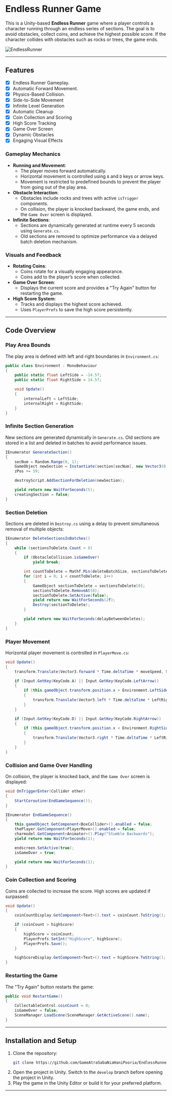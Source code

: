 
# Endless Runner Game

This is a Unity-based **Endless Runner** game where a player controls a character running through an endless series of sections. The goal is to avoid obstacles, collect coins, and achieve the highest possible score. If the character collides with obstacles such as rocks or trees, the game ends.

![EndlessRunner](https://github.com/user-attachments/assets/5d64777b-741b-49c0-ae71-8ae29cd0b8fe)

---

## Features
- [x] Endless Runner Gameplay.
- [x] Automatic Forward Movement.
- [x] Physics-Based Collision.
- [x] Side-to-Side Movement
- [x] Infinite Level Generation
- [x] Automatic Cleanup
- [x] Coin Collection and Scoring
- [x] High Score Tracking
- [x] Game Over Screen
- [x] Dynamic Obstacles
- [x] Engaging Visual Effects 
### Gameplay Mechanics
- **Running and Movement**:
  - The player moves forward automatically.
  - Horizontal movement is controlled using `A` and `D` keys or arrow keys.
  - Movement is restricted to predefined bounds to prevent the player from going out of the play area.
- **Obstacle Interaction**:
  - Obstacles include rocks and trees with active `isTrigger` components.
  - On collision, the player is knocked backward, the game ends, and the `Game Over` screen is displayed.
- **Infinite Sections**:
  - Sections are dynamically generated at runtime every 5 seconds using `Generate.cs`.
  - Old sections are removed to optimize performance via a delayed batch deletion mechanism.

### Visuals and Feedback
- **Rotating Coins**:
  - Coins rotate for a visually engaging appearance.
  - Coins add to the player’s score when collected.
- **Game Over Screen**:
  - Displays the current score and provides a "Try Again" button for restarting the game.
- **High Score System**:
  - Tracks and displays the highest score achieved.
  - Uses `PlayerPrefs` to save the high score persistently.

---

## Code Overview

### Play Area Bounds
The play area is defined with left and right boundaries in `Environment.cs`:

```csharp
public class Environment : MonoBehaviour
{
    public static float LeftSide = -14.5f;
    public static float RightSide = 14.5f;

    void Update()
    {
        internalLeft = LeftSide;
        internalRight = RightSide;
    }
}
```

### Infinite Section Generation
New sections are generated dynamically in `Generate.cs`. Old sections are stored in a list and deleted in batches to avoid performance issues.

```csharp
IEnumerator GenerateSection()
{
    secNum = Random.Range(0, 1);
    GameObject newSection = Instantiate(section[secNum], new Vector3(0, 0, zPos), Quaternion.identity);
    zPos += 59;

    destroyScript.AddSectionForDeletion(newSection);

    yield return new WaitForSeconds(5);
    creatingSection = false;
}
```

### Section Deletion
Sections are deleted in `Destroy.cs` using a delay to prevent simultaneous removal of multiple objects:

```csharp
IEnumerator DeleteSectionsInBatches()
{
    while (sectionsToDelete.Count > 0)
    {
        if (ObstacleCollision.isGameOver)
            yield break; 

        int countToDelete = Mathf.Min(deleteBatchSize, sectionsToDelete.Count);
        for (int i = 0; i < countToDelete; i++)
        {
            GameObject sectionToDelete = sectionsToDelete[0];
            sectionsToDelete.RemoveAt(0);
            sectionToDelete.SetActive(false);
            yield return new WaitForSeconds(2f);  
            Destroy(sectionToDelete); 
        }

        yield return new WaitForSeconds(delayBetweenDeletes); 
    }
}
```

### Player Movement
Horizontal player movement is controlled in `PlayerMove.cs`:

```csharp
void Update()
{
    transform.Translate(Vector3.forward * Time.deltaTime * moveSpeed, Space.World);

    if (Input.GetKey(KeyCode.A) || Input.GetKey(KeyCode.LeftArrow))
    {
        if (this.gameObject.transform.position.x > Environment.LeftSide)
        {
            transform.Translate(Vector3.left * Time.deltaTime * LeftRightSpeed);
        }
    }

    if (Input.GetKey(KeyCode.D) || Input.GetKey(KeyCode.RightArrow))
    {
        if (this.gameObject.transform.position.x < Environment.RightSide)
        {
            transform.Translate(Vector3.right * Time.deltaTime * LeftRightSpeed);
        }
    }
}
```

### Collision and Game Over Handling
On collision, the player is knocked back, and the `Game Over` screen is displayed:

```csharp
void OnTriggerEnter(Collider other)
{
    StartCoroutine(EndGameSequence());
}

IEnumerator EndGameSequence()
{
    this.gameObject.GetComponent<BoxCollider>().enabled = false;
    thePlayer.GetComponent<PlayerMove>().enabled = false;
    charmodel.GetComponent<Animator>().Play("Stumble Backwards");
    yield return new WaitForSeconds(1);

    endscreen.SetActive(true);
    isGameOver = true;

    yield return new WaitForSeconds(1);
}
```

### Coin Collection and Scoring
Coins are collected to increase the score. High scores are updated if surpassed:

```csharp
void Update()
{
    coinCountDisplay.GetComponent<Text>().text = coinCount.ToString();

    if (coinCount > highScore)
    {
        highScore = coinCount;
        PlayerPrefs.SetInt("HighScore", highScore);
        PlayerPrefs.Save();
    }

    highScoreDisplay.GetComponent<Text>().text = highScore.ToString();
}
```

### Restarting the Game
The "Try Again" button restarts the game:

```csharp
public void RestartGame()
{
    CollectableControl.coinCount = 0;
    isGameOver = false;
    SceneManager.LoadScene(SceneManager.GetActiveScene().name);
}
```

---

## Installation and Setup
1. Clone the repository:
   ```bash
   git clone https://github.com/GameAtraSabaNiaHaniPooria/EndlessRunner.git
   ```
2. Open the project in Unity. Switch to the `develop` branch before opening the project in Unity.
3. Play the game in the Unity Editor or build it for your preferred platform.

---


